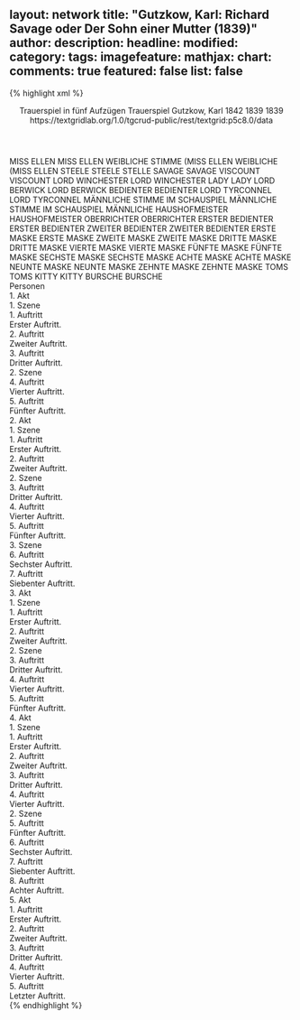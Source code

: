 layout: network
title: "Gutzkow, Karl: Richard Savage oder Der Sohn einer Mutter (1839)"
author:
description:
headline:
modified:
category:
tags:
imagefeature:
mathjax:
chart:
comments: true
featured: false
list: false
---
{% highlight xml %}
<?xml-model href="https://raw.githubusercontent.com/DLiNa/project/master/rules/lina.rnc"?><?xml-model href="https://raw.githubusercontent.com/DLiNa/project/master/rules/lina.sch"?>
<play xmlns="http://lina.digital">
  <header>
    <title>Richard Savage oder Der Sohn einer Mutter</title>
    <subtitle>Trauerspiel in fünf Aufzügen</subtitle>
    <genretitle>Trauerspiel</genretitle>
    <author>Gutzkow, Karl</author>
    <date type="print" when="1842">1842</date>
    <date type="premiere" when="1839">1839</date>
    <date type="written" when="1839">1839</date>
    <source>https://textgridlab.org/1.0/tgcrud-public/rest/textgrid:p5c8.0/data</source>
  </header>
  <personae>
    <character>
      <name>MISS ELLEN</name>
      <alias xml:id="miss_ellen">
        <name>MISS ELLEN</name>
      </alias>
      <alias xml:id="weibliche_stimme_miss_ellen">
        <name>WEIBLICHE STIMME (MISS ELLEN</name>
      </alias>
      <alias xml:id="weibliche_miss_ellen">
        <name>WEIBLICHE (MISS ELLEN</name>
      </alias>
    </character>
    <character>
      <name>STEELE</name>
      <alias xml:id="steele">
        <name>STEELE</name>
      </alias>
      <alias xml:id="stelle">
        <name>STELLE</name>
      </alias>
    </character>
    <character>
      <name>SAVAGE</name>
      <alias xml:id="savage">
        <name>SAVAGE</name>
      </alias>
    </character>
    <character>
      <name>VISCOUNT</name>
      <alias xml:id="viscount">
        <name>VISCOUNT</name>
      </alias>
    </character>
    <character>
      <name>LORD WINCHESTER</name>
      <alias xml:id="lord_winchester">
        <name>LORD WINCHESTER</name>
      </alias>
    </character>
    <character>
      <name>LADY</name>
      <alias xml:id="lady">
        <name>LADY</name>
      </alias>
    </character>
    <character>
      <name>LORD BERWICK</name>
      <alias xml:id="lord_berwick">
        <name>LORD BERWICK</name>
      </alias>
    </character>
    <character>
      <name>BEDIENTER</name>
      <alias xml:id="bedienter">
        <name>BEDIENTER</name>
      </alias>
    </character>
    <character>
      <name>LORD TYRCONNEL</name>
      <alias xml:id="lord_tyrconnel">
        <name>LORD TYRCONNEL</name>
      </alias>
    </character>
    <character>
      <name>MÄNNLICHE STIMME IM SCHAUSPIEL</name>
      <alias xml:id="männliche_stimme_im_schauspiel">
        <name>MÄNNLICHE STIMME IM SCHAUSPIEL</name>
      </alias>
      <alias xml:id="männliche">
        <name>MÄNNLICHE</name>
      </alias>
    </character>
    <character>
      <name>HAUSHOFMEISTER</name>
      <alias xml:id="haushofmeister">
        <name>HAUSHOFMEISTER</name>
      </alias>
    </character>
    <character>
      <name>OBERRICHTER</name>
      <alias xml:id="oberrichter">
        <name>OBERRICHTER</name>
      </alias>
    </character>
    <character>
      <name>ERSTER BEDIENTER</name>
      <alias xml:id="erster_bedienter">
        <name>ERSTER BEDIENTER</name>
      </alias>
    </character>
    <character>
      <name>ZWEITER BEDIENTER</name>
      <alias xml:id="zweiter_bedienter">
        <name>ZWEITER BEDIENTER</name>
      </alias>
    </character>
    <character>
      <name>ERSTE MASKE</name>
      <alias xml:id="erste_maske">
        <name>ERSTE MASKE</name>
      </alias>
    </character>
    <character>
      <name>ZWEITE MASKE</name>
      <alias xml:id="zweite_maske">
        <name>ZWEITE MASKE</name>
      </alias>
    </character>
    <character>
      <name>DRITTE MASKE</name>
      <alias xml:id="dritte_maske">
        <name>DRITTE MASKE</name>
      </alias>
    </character>
    <character>
      <name>VIERTE MASKE</name>
      <alias xml:id="vierte_maske">
        <name>VIERTE MASKE</name>
      </alias>
    </character>
    <character>
      <name>FÜNFTE MASKE</name>
      <alias xml:id="fünfte_maske">
        <name>FÜNFTE MASKE</name>
      </alias>
    </character>
    <character>
      <name>SECHSTE MASKE</name>
      <alias xml:id="sechste_maske">
        <name>SECHSTE MASKE</name>
      </alias>
    </character>
    <character>
      <name>ACHTE MASKE</name>
      <alias xml:id="achte_maske">
        <name>ACHTE MASKE</name>
      </alias>
    </character>
    <character>
      <name>NEUNTE MASKE</name>
      <alias xml:id="neunte_maske">
        <name>NEUNTE MASKE</name>
      </alias>
    </character>
    <character>
      <name>ZEHNTE MASKE</name>
      <alias xml:id="zehnte_maske">
        <name>ZEHNTE MASKE</name>
      </alias>
    </character>
    <character>
      <name>TOMS</name>
      <alias xml:id="toms">
        <name>TOMS</name>
      </alias>
    </character>
    <character>
      <name>KITTY</name>
      <alias xml:id="kitty">
        <name>KITTY</name>
      </alias>
    </character>
    <character>
      <name>BURSCHE</name>
      <alias xml:id="bursche">
        <name>BURSCHE</name>
      </alias>
    </character>
  </personae>
  <text>
    <div>
      <head>Personen</head>
    </div>
    <div>
      <head>1. Akt</head>
      <div>
        <head>1. Szene</head>
        <div>
          <head>1. Auftritt</head>
          <div>
            <head>Erster Auftritt.</head>
            <sp who="#miss_ellen">
              <amount n="10" unit="speech_acts"/>
              <amount n="607" unit="words"/>
              <amount n="2" unit="lines"/>
              <amount n="3357" unit="chars"/>
            </sp>
            <sp who="#steele">
              <amount n="9" unit="speech_acts"/>
              <amount n="567" unit="words"/>
              <amount n="1" unit="lines"/>
              <amount n="3385" unit="chars"/>
            </sp>
          </div>
        </div>
        <div>
          <head>2. Auftritt</head>
          <div>
            <head>Zweiter Auftritt.</head>
            <sp who="#savage">
              <amount n="13" unit="speech_acts"/>
              <amount n="1162" unit="words"/>
              <amount n="2" unit="lines"/>
              <amount n="6790" unit="chars"/>
            </sp>
            <sp who="#miss_ellen">
              <amount n="10" unit="speech_acts"/>
              <amount n="196" unit="words"/>
              <amount n="6" unit="lines"/>
              <amount n="1079" unit="chars"/>
            </sp>
            <sp who="#steele">
              <amount n="7" unit="speech_acts"/>
              <amount n="260" unit="words"/>
              <amount n="1" unit="lines"/>
              <amount n="1590" unit="chars"/>
            </sp>
          </div>
        </div>
        <div>
          <head>3. Auftritt</head>
          <div>
            <head>Dritter Auftritt.</head>
            <sp who="#savage">
              <amount n="1" unit="speech_acts"/>
              <amount n="641" unit="words"/>
              <amount n="3638" unit="chars"/>
            </sp>
          </div>
        </div>
      </div>
      <div>
        <head>2. Szene</head>
        <div>
          <head>4. Auftritt</head>
          <div>
            <head>Vierter Auftritt.</head>
            <sp who="#viscount">
              <amount n="10" unit="speech_acts"/>
              <amount n="388" unit="words"/>
              <amount n="2" unit="lines"/>
              <amount n="2237" unit="chars"/>
            </sp>
            <sp who="#lord_winchester">
              <amount n="1" unit="speech_acts"/>
              <amount n="18" unit="words"/>
              <amount n="103" unit="chars"/>
            </sp>
            <sp who="#lady">
              <amount n="12" unit="speech_acts"/>
              <amount n="362" unit="words"/>
              <amount n="5" unit="lines"/>
              <amount n="2124" unit="chars"/>
            </sp>
            <sp who="#lord_berwick">
              <amount n="1" unit="speech_acts"/>
              <amount n="16" unit="words"/>
              <amount n="1" unit="lines"/>
              <amount n="98" unit="chars"/>
            </sp>
            <sp who="#bedienter">
              <amount n="1" unit="speech_acts"/>
              <amount n="3" unit="words"/>
              <amount n="1" unit="lines"/>
              <amount n="22" unit="chars"/>
            </sp>
          </div>
        </div>
        <div>
          <head>5. Auftritt</head>
          <div>
            <head>Fünfter Auftritt.</head>
            <sp who="#lady">
              <amount n="15" unit="speech_acts"/>
              <amount n="381" unit="words"/>
              <amount n="11" unit="lines"/>
              <amount n="2200" unit="chars"/>
            </sp>
            <sp who="#savage">
              <amount n="15" unit="speech_acts"/>
              <amount n="366" unit="words"/>
              <amount n="8" unit="lines"/>
              <amount n="2005" unit="chars"/>
            </sp>
          </div>
        </div>
      </div>
    </div>
    <div>
      <head>2. Akt</head>
      <div>
        <head>1. Szene</head>
        <div>
          <head>1. Auftritt</head>
          <div>
            <head>Erster Auftritt.</head>
            <sp who="#steele">
              <amount n="1" unit="speech_acts"/>
              <amount n="372" unit="words"/>
              <amount n="2233" unit="chars"/>
            </sp>
          </div>
        </div>
        <div>
          <head>2. Auftritt</head>
          <div>
            <head>Zweiter Auftritt.</head>
            <sp who="#lord_tyrconnel">
              <amount n="13" unit="speech_acts"/>
              <amount n="876" unit="words"/>
              <amount n="5" unit="lines"/>
              <amount n="5152" unit="chars"/>
            </sp>
            <sp who="#steele">
              <amount n="12" unit="speech_acts"/>
              <amount n="775" unit="words"/>
              <amount n="3" unit="lines"/>
              <amount n="4402" unit="chars"/>
            </sp>
            <sp who="#stelle">
              <amount n="1" unit="speech_acts"/>
              <amount n="101" unit="words"/>
              <amount n="614" unit="chars"/>
            </sp>
          </div>
        </div>
      </div>
      <div>
        <head>2. Szene</head>
        <div>
          <head>3. Auftritt</head>
          <div>
            <head>Dritter Auftritt.</head>
            <sp who="#savage">
              <amount n="1" unit="speech_acts"/>
              <amount n="416" unit="words"/>
              <amount n="2323" unit="chars"/>
            </sp>
          </div>
        </div>
        <div>
          <head>4. Auftritt</head>
          <div>
            <head>Vierter Auftritt.</head>
            <sp who="#savage">
              <amount n="11" unit="speech_acts"/>
              <amount n="188" unit="words"/>
              <amount n="6" unit="lines"/>
              <amount n="972" unit="chars"/>
            </sp>
            <sp who="#bedienter">
              <amount n="10" unit="speech_acts"/>
              <amount n="133" unit="words"/>
              <amount n="7" unit="lines"/>
              <amount n="697" unit="chars"/>
            </sp>
          </div>
        </div>
        <div>
          <head>5. Auftritt</head>
          <div>
            <head>Fünfter Auftritt.</head>
            <sp who="#lady">
              <amount n="1" unit="speech_acts"/>
              <amount n="2" unit="words"/>
              <amount n="1" unit="lines"/>
              <amount n="15" unit="chars"/>
            </sp>
            <sp who="#savage">
              <amount n="1" unit="speech_acts"/>
              <amount n="139" unit="words"/>
              <amount n="778" unit="chars"/>
            </sp>
          </div>
        </div>
      </div>
      <div>
        <head>3. Szene</head>
        <div>
          <head>6. Auftritt</head>
          <div>
            <head>Sechster Auftritt.</head>
            <sp who="#viscount">
              <amount n="11" unit="speech_acts"/>
              <amount n="448" unit="words"/>
              <amount n="4" unit="lines"/>
              <amount n="2531" unit="chars"/>
            </sp>
            <sp who="#lord_berwick">
              <amount n="8" unit="speech_acts"/>
              <amount n="152" unit="words"/>
              <amount n="5" unit="lines"/>
              <amount n="811" unit="chars"/>
            </sp>
            <sp who="#lord_winchester">
              <amount n="7" unit="speech_acts"/>
              <amount n="138" unit="words"/>
              <amount n="5" unit="lines"/>
              <amount n="755" unit="chars"/>
            </sp>
            <sp who="#lady">
              <amount n="13" unit="speech_acts"/>
              <amount n="769" unit="words"/>
              <amount n="5" unit="lines"/>
              <amount n="4239" unit="chars"/>
            </sp>
            <sp who="#männliche_stimme_im_schauspiel">
              <amount n="1" unit="speech_acts"/>
              <amount n="5" unit="words"/>
              <amount n="1" unit="lines"/>
              <amount n="28" unit="chars"/>
            </sp>
            <sp who="#weibliche_stimme_miss_ellen">
              <amount n="1" unit="speech_acts"/>
              <amount n="1" unit="words"/>
              <amount n="2" unit="lines"/>
              <amount n="5" unit="chars"/>
            </sp>
            <sp who="#männliche">
              <amount n="1" unit="speech_acts"/>
              <amount n="8" unit="words"/>
              <amount n="2" unit="lines"/>
              <amount n="50" unit="chars"/>
            </sp>
            <sp who="#weibliche_miss_ellen">
              <amount n="1" unit="speech_acts"/>
              <amount n="153" unit="words"/>
              <amount n="22" unit="lines"/>
              <amount n="816" unit="chars"/>
            </sp>
          </div>
        </div>
        <div>
          <head>7. Auftritt</head>
          <div>
            <head>Siebenter Auftritt.</head>
            <sp who="#lord_berwick">
              <amount n="2" unit="speech_acts"/>
              <amount n="6" unit="words"/>
              <amount n="2" unit="lines"/>
              <amount n="31" unit="chars"/>
            </sp>
            <sp who="#lord_winchester">
              <amount n="3" unit="speech_acts"/>
              <amount n="10" unit="words"/>
              <amount n="3" unit="lines"/>
              <amount n="99" unit="chars"/>
            </sp>
            <sp who="#viscount">
              <amount n="4" unit="speech_acts"/>
              <amount n="39" unit="words"/>
              <amount n="2" unit="lines"/>
              <amount n="213" unit="chars"/>
            </sp>
            <sp who="#savage">
              <amount n="4" unit="speech_acts"/>
              <amount n="135" unit="words"/>
              <amount n="2" unit="lines"/>
              <amount n="781" unit="chars"/>
            </sp>
          </div>
        </div>
      </div>
    </div>
    <div>
      <head>3. Akt</head>
      <div>
        <head>1. Szene</head>
        <div>
          <head>1. Auftritt</head>
          <div>
            <head>Erster Auftritt.</head>
            <sp who="#haushofmeister">
              <amount n="5" unit="speech_acts"/>
              <amount n="134" unit="words"/>
              <amount n="1" unit="lines"/>
              <amount n="786" unit="chars"/>
            </sp>
            <sp who="#miss_ellen">
              <amount n="4" unit="speech_acts"/>
              <amount n="71" unit="words"/>
              <amount n="2" unit="lines"/>
              <amount n="409" unit="chars"/>
            </sp>
          </div>
        </div>
        <div>
          <head>2. Auftritt</head>
          <div>
            <head>Zweiter Auftritt.</head>
            <sp who="#lady">
              <amount n="18" unit="speech_acts"/>
              <amount n="675" unit="words"/>
              <amount n="8" unit="lines"/>
              <amount n="3830" unit="chars"/>
            </sp>
            <sp who="#miss_ellen">
              <amount n="18" unit="speech_acts"/>
              <amount n="961" unit="words"/>
              <amount n="5" unit="lines"/>
              <amount n="5588" unit="chars"/>
            </sp>
          </div>
        </div>
      </div>
      <div>
        <head>2. Szene</head>
        <div>
          <head>3. Auftritt</head>
          <div>
            <head>Dritter Auftritt.</head>
            <sp who="#savage">
              <amount n="1" unit="speech_acts"/>
              <amount n="383" unit="words"/>
              <amount n="2209" unit="chars"/>
            </sp>
          </div>
        </div>
        <div>
          <head>4. Auftritt</head>
          <div>
            <head>Vierter Auftritt.</head>
            <sp who="#savage">
              <amount n="8" unit="speech_acts"/>
              <amount n="175" unit="words"/>
              <amount n="4" unit="lines"/>
              <amount n="903" unit="chars"/>
            </sp>
            <sp who="#steele">
              <amount n="8" unit="speech_acts"/>
              <amount n="1038" unit="words"/>
              <amount n="6124" unit="chars"/>
            </sp>
          </div>
        </div>
        <div>
          <head>5. Auftritt</head>
          <div>
            <head>Fünfter Auftritt.</head>
            <sp who="#savage">
              <amount n="8" unit="speech_acts"/>
              <amount n="94" unit="words"/>
              <amount n="6" unit="lines"/>
              <amount n="506" unit="chars"/>
            </sp>
            <sp who="#steele">
              <amount n="5" unit="speech_acts"/>
              <amount n="109" unit="words"/>
              <amount n="3" unit="lines"/>
              <amount n="635" unit="chars"/>
            </sp>
            <sp who="#oberrichter">
              <amount n="4" unit="speech_acts"/>
              <amount n="187" unit="words"/>
              <amount n="1" unit="lines"/>
              <amount n="1140" unit="chars"/>
            </sp>
            <sp who="#lord_tyrconnel">
              <amount n="3" unit="speech_acts"/>
              <amount n="349" unit="words"/>
              <amount n="2106" unit="chars"/>
            </sp>
          </div>
        </div>
      </div>
    </div>
    <div>
      <head>4. Akt</head>
      <div>
        <head>1. Szene</head>
        <div>
          <head>1. Auftritt</head>
          <div>
            <head>Erster Auftritt.</head>
            <sp who="#lord_tyrconnel">
              <amount n="14" unit="speech_acts"/>
              <amount n="514" unit="words"/>
              <amount n="3" unit="lines"/>
              <amount n="3028" unit="chars"/>
            </sp>
            <sp who="#lord_berwick">
              <amount n="10" unit="speech_acts"/>
              <amount n="151" unit="words"/>
              <amount n="7" unit="lines"/>
              <amount n="881" unit="chars"/>
            </sp>
            <sp who="#lord_winchester">
              <amount n="10" unit="speech_acts"/>
              <amount n="195" unit="words"/>
              <amount n="6" unit="lines"/>
              <amount n="1111" unit="chars"/>
            </sp>
            <sp who="#lord_berwick #lord_winchester">
              <amount n="4" unit="speech_acts"/>
              <amount n="13" unit="words"/>
              <amount n="3" unit="lines"/>
              <amount n="61" unit="chars"/>
            </sp>
          </div>
        </div>
        <div>
          <head>2. Auftritt</head>
          <div>
            <head>Zweiter Auftritt.</head>
            <sp who="#lord_tyrconnel">
              <amount n="4" unit="speech_acts"/>
              <amount n="220" unit="words"/>
              <amount n="2" unit="lines"/>
              <amount n="1178" unit="chars"/>
            </sp>
            <sp who="#erster_bedienter">
              <amount n="1" unit="speech_acts"/>
              <amount n="9" unit="words"/>
              <amount n="1" unit="lines"/>
              <amount n="49" unit="chars"/>
            </sp>
            <sp who="#zweiter_bedienter">
              <amount n="1" unit="speech_acts"/>
              <amount n="8" unit="words"/>
              <amount n="1" unit="lines"/>
              <amount n="41" unit="chars"/>
            </sp>
            <sp who="#erster_bedienter #zweiter_bedienter">
              <amount n="1" unit="speech_acts"/>
              <amount n="3" unit="words"/>
              <amount n="1" unit="lines"/>
              <amount n="20" unit="chars"/>
            </sp>
          </div>
        </div>
        <div>
          <head>3. Auftritt</head>
          <div>
            <head>Dritter Auftritt.</head>
            <sp who="#savage">
              <amount n="8" unit="speech_acts"/>
              <amount n="510" unit="words"/>
              <amount n="1" unit="lines"/>
              <amount n="2966" unit="chars"/>
            </sp>
            <sp who="#lord_tyrconnel">
              <amount n="7" unit="speech_acts"/>
              <amount n="284" unit="words"/>
              <amount n="2" unit="lines"/>
              <amount n="1654" unit="chars"/>
            </sp>
          </div>
        </div>
        <div>
          <head>4. Auftritt</head>
          <div>
            <head>Vierter Auftritt.</head>
            <sp who="#bedienter">
              <amount n="2" unit="speech_acts"/>
              <amount n="114" unit="words"/>
              <amount n="1" unit="lines"/>
              <amount n="590" unit="chars"/>
            </sp>
            <sp who="#savage">
              <amount n="2" unit="speech_acts"/>
              <amount n="371" unit="words"/>
              <amount n="1" unit="lines"/>
              <amount n="2083" unit="chars"/>
            </sp>
          </div>
        </div>
      </div>
      <div>
        <head>2. Szene</head>
        <div>
          <head>5. Auftritt</head>
          <div>
            <head>Fünfter Auftritt.</head>
            <sp who="#lord_tyrconnel">
              <amount n="2" unit="speech_acts"/>
              <amount n="45" unit="words"/>
              <amount n="1" unit="lines"/>
              <amount n="378" unit="chars"/>
            </sp>
            <sp who="#savage">
              <amount n="7" unit="speech_acts"/>
              <amount n="397" unit="words"/>
              <amount n="1" unit="lines"/>
              <amount n="2155" unit="chars"/>
            </sp>
            <sp who="#miss_ellen">
              <amount n="7" unit="speech_acts"/>
              <amount n="291" unit="words"/>
              <amount n="2" unit="lines"/>
              <amount n="1645" unit="chars"/>
            </sp>
          </div>
        </div>
        <div>
          <head>6. Auftritt</head>
          <div>
            <head>Sechster Auftritt.</head>
            <sp who="#lord_tyrconnel">
              <amount n="1" unit="speech_acts"/>
              <amount n="7" unit="words"/>
              <amount n="1" unit="lines"/>
              <amount n="34" unit="chars"/>
            </sp>
            <sp who="#lady">
              <amount n="2" unit="speech_acts"/>
              <amount n="24" unit="words"/>
              <amount n="2" unit="lines"/>
              <amount n="134" unit="chars"/>
            </sp>
            <sp who="#lord_berwick">
              <amount n="2" unit="speech_acts"/>
              <amount n="48" unit="words"/>
              <amount n="1" unit="lines"/>
              <amount n="261" unit="chars"/>
            </sp>
            <sp who="#lord_winchester">
              <amount n="1" unit="speech_acts"/>
              <amount n="30" unit="words"/>
              <amount n="177" unit="chars"/>
            </sp>
          </div>
        </div>
        <div>
          <head>7. Auftritt</head>
          <div>
            <head>Siebenter Auftritt.</head>
            <sp who="#steele">
              <amount n="11" unit="speech_acts"/>
              <amount n="363" unit="words"/>
              <amount n="2197" unit="chars"/>
            </sp>
            <sp who="#erste_maske">
              <amount n="1" unit="speech_acts"/>
              <amount n="5" unit="words"/>
              <amount n="1" unit="lines"/>
              <amount n="29" unit="chars"/>
            </sp>
            <sp who="#zweite_maske">
              <amount n="1" unit="speech_acts"/>
              <amount n="3" unit="words"/>
              <amount n="1" unit="lines"/>
              <amount n="10" unit="chars"/>
            </sp>
            <sp who="#dritte_maske">
              <amount n="1" unit="speech_acts"/>
              <amount n="12" unit="words"/>
              <amount n="1" unit="lines"/>
              <amount n="67" unit="chars"/>
            </sp>
            <sp who="#vierte_maske">
              <amount n="1" unit="speech_acts"/>
              <amount n="2" unit="words"/>
              <amount n="1" unit="lines"/>
              <amount n="6" unit="chars"/>
            </sp>
            <sp who="#fünfte_maske">
              <amount n="1" unit="speech_acts"/>
              <amount n="2" unit="words"/>
              <amount n="1" unit="lines"/>
              <amount n="6" unit="chars"/>
            </sp>
            <sp who="#sechste_maske">
              <amount n="1" unit="speech_acts"/>
              <amount n="2" unit="words"/>
              <amount n="1" unit="lines"/>
              <amount n="5" unit="chars"/>
            </sp>
            <sp who="#achte_maske">
              <amount n="1" unit="speech_acts"/>
              <amount n="1" unit="words"/>
              <amount n="1" unit="lines"/>
              <amount n="22" unit="chars"/>
            </sp>
            <sp who="#neunte_maske">
              <amount n="1" unit="speech_acts"/>
              <amount n="2" unit="words"/>
              <amount n="1" unit="lines"/>
              <amount n="10" unit="chars"/>
            </sp>
            <sp who="#zehnte_maske">
              <amount n="1" unit="speech_acts"/>
              <amount n="2" unit="words"/>
              <amount n="1" unit="lines"/>
              <amount n="6" unit="chars"/>
            </sp>
            <sp who="#savage">
              <amount n="1" unit="speech_acts"/>
              <amount n="5" unit="words"/>
              <amount n="1" unit="lines"/>
              <amount n="29" unit="chars"/>
            </sp>
          </div>
        </div>
        <div>
          <head>8. Auftritt</head>
          <div>
            <head>Achter Auftritt.</head>
            <sp who="#lord_berwick">
              <amount n="1" unit="speech_acts"/>
              <amount n="17" unit="words"/>
              <amount n="1" unit="lines"/>
              <amount n="83" unit="chars"/>
            </sp>
            <sp who="#lady">
              <amount n="7" unit="speech_acts"/>
              <amount n="340" unit="words"/>
              <amount n="2" unit="lines"/>
              <amount n="1956" unit="chars"/>
            </sp>
            <sp who="#lord_tyrconnel">
              <amount n="4" unit="speech_acts"/>
              <amount n="113" unit="words"/>
              <amount n="1" unit="lines"/>
              <amount n="656" unit="chars"/>
            </sp>
            <sp who="#lord_berwick #lord_winchester #lord_tyrconnel #savage #miss_ellen #steele">
              <amount n="1" unit="speech_acts"/>
              <amount n="3" unit="words"/>
              <amount n="1" unit="lines"/>
              <amount n="19" unit="chars"/>
            </sp>
            <sp who="#savage">
              <amount n="4" unit="speech_acts"/>
              <amount n="306" unit="words"/>
              <amount n="3" unit="lines"/>
              <amount n="1666" unit="chars"/>
            </sp>
            <sp who="#lord_berwick #lord_winchester">
              <amount n="1" unit="speech_acts"/>
              <amount n="2" unit="words"/>
              <amount n="1" unit="lines"/>
              <amount n="8" unit="chars"/>
            </sp>
            <sp who="#miss_ellen">
              <amount n="1" unit="speech_acts"/>
              <amount n="2" unit="words"/>
              <amount n="1" unit="lines"/>
              <amount n="17" unit="chars"/>
            </sp>
            <sp who="#steele">
              <amount n="1" unit="speech_acts"/>
              <amount n="3" unit="words"/>
              <amount n="1" unit="lines"/>
              <amount n="19" unit="chars"/>
            </sp>
          </div>
        </div>
      </div>
    </div>
    <div>
      <head>5. Akt</head>
      <div>
        <head>1. Auftritt</head>
        <div>
          <head>Erster Auftritt.</head>
          <sp who="#toms">
            <amount n="4" unit="speech_acts"/>
            <amount n="335" unit="words"/>
            <amount n="1793" unit="chars"/>
          </sp>
          <sp who="#kitty">
            <amount n="3" unit="speech_acts"/>
            <amount n="94" unit="words"/>
            <amount n="1" unit="lines"/>
            <amount n="512" unit="chars"/>
          </sp>
        </div>
      </div>
      <div>
        <head>2. Auftritt</head>
        <div>
          <head>Zweiter Auftritt.</head>
          <sp who="#bursche">
            <amount n="3" unit="speech_acts"/>
            <amount n="47" unit="words"/>
            <amount n="2" unit="lines"/>
            <amount n="245" unit="chars"/>
          </sp>
          <sp who="#toms">
            <amount n="3" unit="speech_acts"/>
            <amount n="130" unit="words"/>
            <amount n="670" unit="chars"/>
          </sp>
          <sp who="#kitty">
            <amount n="2" unit="speech_acts"/>
            <amount n="39" unit="words"/>
            <amount n="1" unit="lines"/>
            <amount n="200" unit="chars"/>
          </sp>
        </div>
      </div>
      <div>
        <head>3. Auftritt</head>
        <div>
          <head>Dritter Auftritt.</head>
          <sp who="#savage">
            <amount n="6" unit="speech_acts"/>
            <amount n="495" unit="words"/>
            <amount n="2" unit="lines"/>
            <amount n="2760" unit="chars"/>
          </sp>
          <sp who="#toms">
            <amount n="6" unit="speech_acts"/>
            <amount n="72" unit="words"/>
            <amount n="4" unit="lines"/>
            <amount n="370" unit="chars"/>
          </sp>
          <sp who="#kitty">
            <amount n="1" unit="speech_acts"/>
          </sp>
        </div>
      </div>
      <div>
        <head>4. Auftritt</head>
        <div>
          <head>Vierter Auftritt.</head>
          <sp who="#bedienter">
            <amount n="3" unit="speech_acts"/>
            <amount n="27" unit="words"/>
            <amount n="3" unit="lines"/>
            <amount n="131" unit="chars"/>
          </sp>
          <sp who="#kitty">
            <amount n="12" unit="speech_acts"/>
            <amount n="362" unit="words"/>
            <amount n="7" unit="lines"/>
            <amount n="1966" unit="chars"/>
          </sp>
          <sp who="#toms">
            <amount n="3" unit="speech_acts"/>
            <amount n="28" unit="words"/>
            <amount n="2" unit="lines"/>
            <amount n="169" unit="chars"/>
          </sp>
          <sp who="#lady">
            <amount n="11" unit="speech_acts"/>
            <amount n="132" unit="words"/>
            <amount n="10" unit="lines"/>
            <amount n="664" unit="chars"/>
          </sp>
          <sp who="#savage">
            <amount n="7" unit="speech_acts"/>
            <amount n="10" unit="words"/>
            <amount n="2" unit="lines"/>
            <amount n="42" unit="chars"/>
          </sp>
        </div>
      </div>
      <div>
        <head>5. Auftritt</head>
        <div>
          <head>Letzter Auftritt.</head>
          <sp who="#steele">
            <amount n="3" unit="speech_acts"/>
            <amount n="195" unit="words"/>
            <amount n="1" unit="lines"/>
            <amount n="1142" unit="chars"/>
          </sp>
          <sp who="#miss_ellen">
            <amount n="3" unit="speech_acts"/>
            <amount n="54" unit="words"/>
            <amount n="2" unit="lines"/>
            <amount n="274" unit="chars"/>
          </sp>
          <sp who="#lady">
            <amount n="2" unit="speech_acts"/>
            <amount n="174" unit="words"/>
            <amount n="985" unit="chars"/>
          </sp>
          <sp who="#savage">
            <amount n="1" unit="speech_acts"/>
          </sp>
        </div>
      </div>
    </div>
  </text>
</play>
{% endhighlight %}